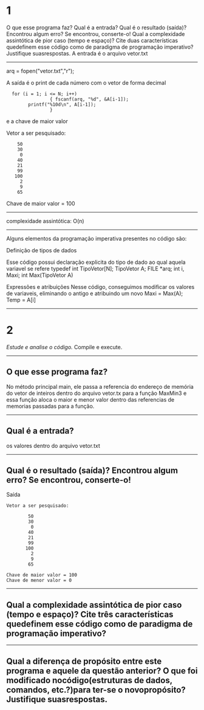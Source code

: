 # 1

O que esse programa  faz? Qual é a entrada? Qual é o resultado (saída)? Encontrou algum erro? Se encontrou, conserte-o! Qual a complexidade assintótica de pior caso (tempo e espaço)? Cite duas  características  quedefinem  esse  código  como  de paradigma de  programação imperativo?Justifique  suasrespostas.
A entrada é o arquivo vetor.txt

---
arq = fopen("vetor.txt","r");

A saída é
o print de cada número com o vetor de forma decimal
```
  for (i = 1; i <= N; i++) 
                { fscanf(arq, "%d", &A[i-1]);
        printf("%10d\n", A[i-1]); 
                }
```
e a chave de maior valor

Vetor a ser pesquisado:

        50
        30
         0
        40
        21
        99
       100
         2
         9
        65

Chave de maior valor = 100


---



complexidade assintótica: O(n)

---
Alguns elementos da programação imperativa presentes no código são:

Definição de tipos de dados

Esse código possui declaração explicita do tipo de dado ao qual aquela variavel se refere
typedef int TipoVetor[N];
TipoVetor A;
FILE *arq;
int i, Maxi;
int Max(TipoVetor A)


Expressões e atribuições
Nesse código, conseguimos modificar os valores de variaveis, eliminando o antigo e atribuindo um novo
Maxi = Max(A);
Temp = A[i]



---

# 2

*Estude e analise o código.* Compile e execute. 

---
## O que esse programa faz? 

No método principal main, ele passa a referencia do endereço de memória do vetor de inteiros dentro do arquivo vetor.tx para a função MaxMin3 e essa função aloca o maior e menor valor dentro das referencias de memorias passadas para a função.

---
## Qual é a entrada? 

os valores dentro do arquivo vetor.txt

---

## Qual é o resultado (saída)? Encontrou algum erro? Se encontrou, conserte-o! 

Saída

```
Vetor a ser pesquisado:

        50
        30
         0
        40
        21
        99
       100
         2
         9
        65

Chave de maior valor = 100
Chave de menor valor = 0
```

---
## Qual a complexidade assintótica de pior caso (tempo e espaço)? Cite três características  quedefinem  esse  código  como  de paradigma de  programação imperativo?



---
## Qual a  diferença de propósito entre  este  programa  e  aquele  da  questão  anterior?  O  que  foi  modificado nocódigo(estruturas  de  dados, comandos, etc.?)para ter-se o novopropósito? Justifique suasrespostas. 
